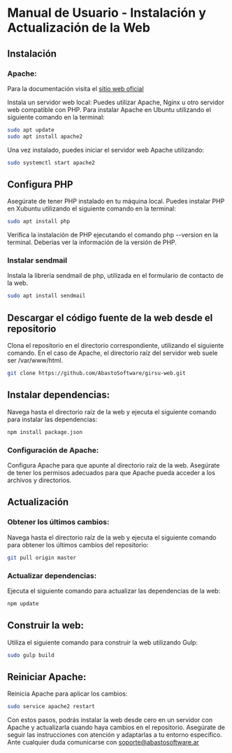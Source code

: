 # Manual de Usuario - Instalación y Actualización de la Web
## Instalación

### Apache:
Para la documentación visita el [sitio web oficial](https://httpd.apache.org/docs/2.4/es/install.html)

Instala un servidor web local: Puedes utilizar Apache, Nginx u otro servidor web compatible con PHP. 
Para instalar Apache en Ubuntu utilizando el siguiente comando en la terminal:

```bash
sudo apt update
sudo apt install apache2
```
Una vez instalado, puedes iniciar el servidor web Apache utilizando:

```bash
sudo systemctl start apache2
```
## Configura PHP 
Asegúrate de tener PHP instalado en tu máquina local. Puedes instalar PHP en Xubuntu utilizando el siguiente comando en la terminal:

```bash
sudo apt install php
```
Verifica la instalación de PHP ejecutando el comando php --version en la terminal. Deberías ver la información de la versión de PHP.

### Instalar sendmail 
Instala la librería sendmail de php, utilizada en el formulario de contacto de la web.

```bash
sudo apt install sendmail
```

## Descargar el código fuente de la web desde el repositorio

Clona el repositorio en el directorio correspondiente, utilizando el siguiente comando. En el caso de Apache, el directorio raíz del servidor web suele ser /var/www/html.

```bash
git clone https://github.com/AbastoSoftware/girsu-web.git
```

## Instalar dependencias:

Navega hasta el directorio raíz de la web y ejecuta el siguiente comando para instalar las dependencias:

```bash
npm install package.json
```

### Configuración de Apache:

Configura Apache para que apunte al directorio raíz de la web.
Asegúrate de tener los permisos adecuados para que Apache pueda acceder a los archivos y directorios.

## Actualización

### Obtener los últimos cambios:
Navega hasta el directorio raíz de la web y ejecuta el siguiente comando para obtener los últimos cambios del repositorio:

```bash
git pull origin master
```

### Actualizar dependencias:

Ejecuta el siguiente comando para actualizar las dependencias de la web:

```bash
npm update
```

## Construir la web:

Utiliza el siguiente comando para construir la web utilizando Gulp:
```bash
sudo gulp build
```

## Reiniciar Apache:

Reinicia Apache para aplicar los cambios:

```bash
sudo service apache2 restart
```

Con estos pasos, podrás instalar la web desde cero en un servidor con Apache y actualizarla cuando haya cambios en el repositorio. Asegúrate de seguir las instrucciones con atención y adaptarlas a tu entorno específico.
Ante cualquier duda comunicarse con soporte@abastosoftware.ar